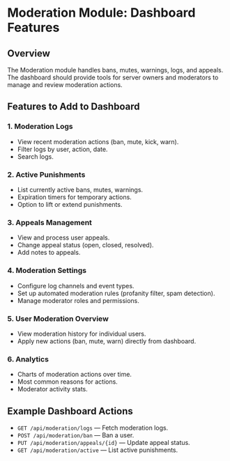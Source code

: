 # Moderation Module: Dashboard Features

## Overview

The Moderation module handles bans, mutes, warnings, logs, and appeals. The dashboard should provide tools for server owners and moderators to manage and review moderation actions.

## Features to Add to Dashboard

### 1. Moderation Logs
- View recent moderation actions (ban, mute, kick, warn).
- Filter logs by user, action, date.
- Search logs.

### 2. Active Punishments
- List currently active bans, mutes, warnings.
- Expiration timers for temporary actions.
- Option to lift or extend punishments.

### 3. Appeals Management
- View and process user appeals.
- Change appeal status (open, closed, resolved).
- Add notes to appeals.

### 4. Moderation Settings
- Configure log channels and event types.
- Set up automated moderation rules (profanity filter, spam detection).
- Manage moderator roles and permissions.

### 5. User Moderation Overview
- View moderation history for individual users.
- Apply new actions (ban, mute, warn) directly from dashboard.

### 6. Analytics
- Charts of moderation actions over time.
- Most common reasons for actions.
- Moderator activity stats.

## Example Dashboard Actions

- `GET /api/moderation/logs` — Fetch moderation logs.
- `POST /api/moderation/ban` — Ban a user.
- `PUT /api/moderation/appeals/{id}` — Update appeal status.
- `GET /api/moderation/active` — List active punishments.
